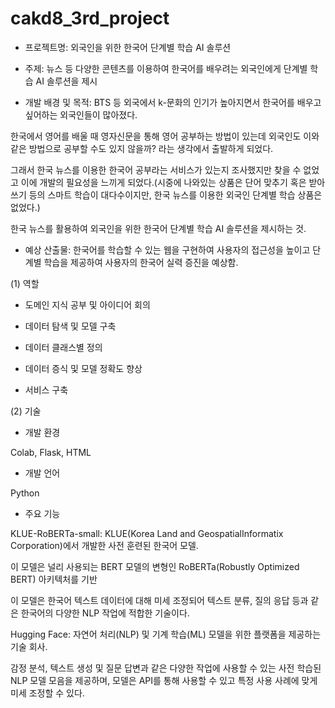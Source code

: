 # cakd8_3rd_project

- 프로젝트명: 외국인을 위한 한국어 단계별 학습 AI 솔루션

- 주제: 뉴스 등 다양한 콘텐츠를 이용하여 한국어를 배우려는 외국인에게 단계별 학습 AI 솔루션을 제시

- 개발 배경 및 목적: BTS 등 외국에서 k-문화의 인기가 높아지면서 한국어를 배우고 싶어하는 외국인들이 많아졌다.

한국에서 영어를 배울 때 영자신문을 통해 영어 공부하는 방법이 있는데 외국인도 이와 같은 방법으로 공부할 수도 있지 않을까? 라는 생각에서 출발하게 되었다.

그래서 한국 뉴스를 이용한 한국어 공부라는 서비스가 있는지 조사했지만 찾을 수 없었고 이에 개발의 필요성을 느끼게 되었다.(시중에 나와있는 상품은 단어 맞추기 혹은 받아 쓰기 등의 스마트 학습이 대다수이지만, 한국 뉴스를 이용한 외국인 단계별 학습 상품은 없었다.)

한국 뉴스를 활용하여 외국인을 위한 한국어 단계별 학습 AI 솔루션을 제시하는 것.

 
- 예상 산출물: 한국어를 학습할 수 있는 웹을 구현하여 사용자의 접근성을 높이고 단계별 학습을 제공하여 사용자의 한국어 실력 증진을 예상함.

 

(1) 역할

- 도메인 지식 공부 및 아이디어 회의

- 데이터 탐색 및 모델 구축

- 데이터 클래스별 정의

- 데이터 증식 및 모델 정확도 향상

- 서비스 구축

 

(2) 기술

- 개발 환경

Colab, Flask, HTML

- 개발 언어

Python

 

- 주요 기능

KLUE-RoBERTa-small: KLUE(Korea Land and GeospatialInformatix Corporation)에서 개발한 사전 훈련된 한국어 모델.

이 모델은 널리 사용되는 BERT 모델의 변형인 RoBERTa(Robustly Optimized BERT) 아키텍처를 기반

이 모델은 한국어 텍스트 데이터에 대해 미세 조정되어 텍스트 분류, 질의 응답 등과 같은 한국어의 다양한 NLP 작업에 적합한 기술이다.

Hugging Face: 자연어 처리(NLP) 및 기계 학습(ML) 모델을 위한 플랫폼을 제공하는 기술 회사.

감정 분석, 텍스트 생성 및 질문 답변과 같은 다양한 작업에 사용할 수 있는 사전 학습된 NLP 모델 모음을 제공하며, 모델은 API를 통해 사용할 수 있고 특정 사용 사례에 맞게 미세 조정할 수 있다.
